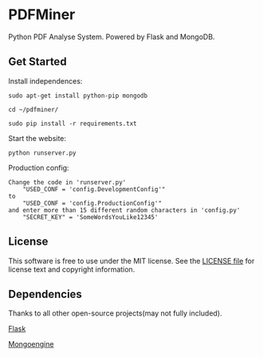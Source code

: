 PDFMiner
====

Python PDF Analyse System. Powered by Flask and MongoDB.

Get Started
-----------


Install independences:

    sudo apt-get install python-pip mongodb

    cd ~/pdfminer/

    sudo pip install -r requirements.txt

Start the website:

    python runserver.py


Production config:

    Change the code in 'runserver.py' 
        "USED_CONF = 'config.DevelopmentConfig'"
    to
        "USED_CONF = 'config.ProductionConfig'"
    and enter more than 15 different random characters in 'config.py'
        "SECRET_KEY" = 'SomeWordsYouLike12345'


License
-------

This software is free to use under the MIT license.
See the [LICENSE file][] for license text and copyright information.

[LICENSE file]: https://github.com/Dev-Engine/PDFMiner/blob/master/LICENSE


Dependencies
-------

Thanks to all other open-source projects(may not fully included).

[Flask](https://github.com/mitsuhiko/flask)

[Mongoengine](https://github.com/MongoEngine/mongoengine)

